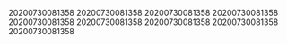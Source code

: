 20200730081358
20200730081358
20200730081358
20200730081358
20200730081358
20200730081358
20200730081358
20200730081358
20200730081358
